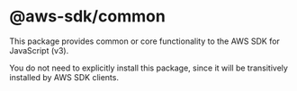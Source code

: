 # @aws-sdk/common

This package provides common or core functionality to the AWS SDK for JavaScript (v3).

You do not need to explicitly install this package, since it will be transitively installed by AWS SDK clients.
